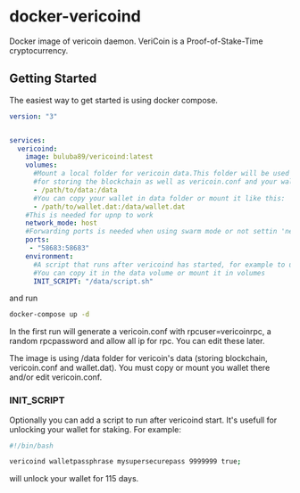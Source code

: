 # docker-vericoind

Docker image of vericoin daemon.  VeriCoin is a Proof-of-Stake-Time cryptocurrency.

## Getting Started

The easiest way to get started is using docker compose.

```yaml
version: "3"


services:
  vericoind:
    image: buluba89/vericoind:latest
    volumes:
      #Mount a local folder for vericoin data.This folder will be used 
      #for storing the blockchain as well as vericoin.conf and your wallet. 
      - /path/to/data:/data
      #You can copy your wallet in data folder or mount it like this:
      - /path/to/wallet.dat:/data/wallet.dat
    #This is needed for upnp to work
    network_mode: host
    #Forwarding ports is needed when using swarm mode or not settin 'network_mode:host'
    ports:
     - "58683:58683"
    environment:
      #A script that runs after vericoind has started, for example to unlock your wallet for staking
      #You can copy it in the data volume or mount it in volumes
      INIT_SCRIPT: "/data/script.sh"
```

and run
```bash
docker-compose up -d
```

In the first run will generate a vericoin.conf with  rpcuser=vericoinrpc, a random rpcpassword and allow all ip for rpc. You can edit these later.

The image is using  /data  folder for vericoin's data (storing blockchain, vericoin.conf and wallet.dat). You must copy or mount you wallet there and/or edit vericoin.conf.


### INIT_SCRIPT

Optionally you can add a script to run after vericoind start. It's usefull for unlocking your wallet for staking.
For example:

```bash
#!/bin/bash

vericoind walletpassphrase mysupersecurepass 9999999 true;

```

will unlock your wallet for 115 days.


